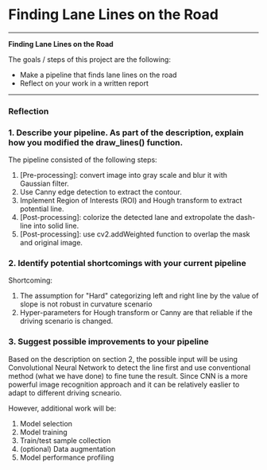 # **Finding Lane Lines on the Road** 


---

**Finding Lane Lines on the Road**

The goals / steps of this project are the following:
* Make a pipeline that finds lane lines on the road
* Reflect on your work in a written report


[//]: # (Image References)

[image1]: ./examples/grayscale.jpg "Grayscale"

---

### Reflection

### 1. Describe your pipeline. As part of the description, explain how you modified the draw_lines() function.


The pipeline consisted of the following steps:
1. [Pre-processing]: convert image into gray scale and blur it with Gaussian filter.
2. Use Canny edge detection to extract the contour.
3. Implement Region of Interests (ROI) and Hough transform to extract potential line.
4. [Post-processing]: colorize the detected lane and extropolate the dash-line into solid line.
5. [Post-processing]: use cv2.addWeighted function to overlap the mask and original image.



### 2. Identify potential shortcomings with your current pipeline


Shortcoming:
1. The assumption for "Hard" categorizing left and right line by the value of slope is not robust in curvature scenario
2. Hyper-parameters for Hough transform or Canny are that reliable if the driving scenario is changed.

### 3. Suggest possible improvements to your pipeline

Based on the description on section 2, the possible input will be using Convolutional Neural Network to detect the line first and use conventional method (what we have done) to fine tune the result. Since CNN is a more powerful image recognition approach and it can be relatively easlier to adapt to different driving scneario. 

However, additional work will be:
1. Model selection
2. Model training
3. Train/test sample collection
4. (optional) Data augmentation
5. Model performance profiling
